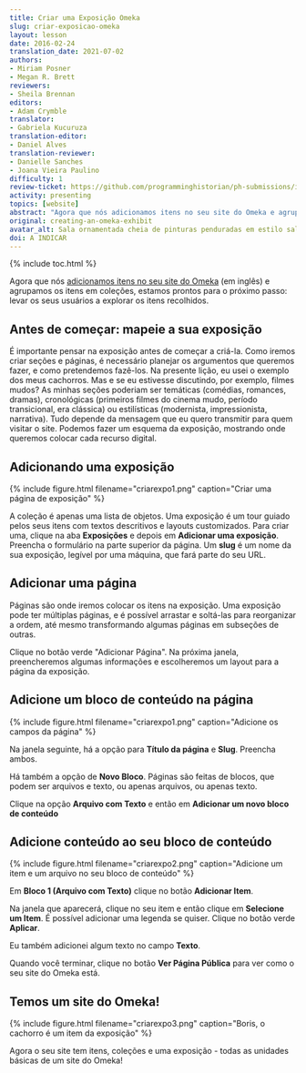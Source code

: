 ```yaml
---
title: Criar uma Exposição Omeka
slug: criar-exposicao-omeka
layout: lesson
date: 2016-02-24
translation_date: 2021-07-02
authors:
- Miriam Posner
- Megan R. Brett
reviewers:
- Sheila Brennan
editors:
- Adam Crymble
translator:
- Gabriela Kucuruza 
translation-editor:
- Daniel Alves
translation-reviewer:
- Danielle Sanches
- Joana Vieira Paulino
difficulty: 1
review-ticket: https://github.com/programminghistorian/ph-submissions/issues/378
activity: presenting
topics: [website]
abstract: "Agora que nós adicionamos itens no seu site do Omeka e agrupamos os itens em coleções, estamos prontos para o próximo passo: levar os seus usuários a explorar os itens recolhidos."
original: creating-an-omeka-exhibit
avatar_alt: Sala ornamentada cheia de pinturas penduradas em estilo salão
doi: A INDICAR
---
```


{% include toc.html %}




Agora que nós [adicionamos itens no seu site do Omeka](/en/lessons/up-and-running-with-omeka) (em inglês) e agrupamos os itens em coleções, estamos prontos para o próximo passo: levar os seus usuários a explorar os itens recolhidos. 

## Antes de começar: mapeie a sua exposição 

É importante pensar na exposição antes de começar a criá-la. Como iremos criar seções e páginas, é necessário planejar os argumentos que queremos fazer, e como pretendemos fazê-los. Na presente lição, eu usei o exemplo dos meus cachorros. Mas e se eu estivesse discutindo, por exemplo, filmes mudos? As minhas seções poderiam ser temáticas (comédias, romances, dramas), cronológicas (primeiros filmes do cinema mudo, período transicional, era clássica) ou estilísticas (modernista, impressionista, narrativa). Tudo depende da mensagem que eu quero transmitir para quem visitar o site. Podemos fazer um esquema da exposição, mostrando onde queremos colocar cada recurso digital. 

## Adicionando uma exposição 

{% include figure.html filename="criarexpo1.png" caption="Criar uma página de exposição" %}

A coleção é apenas uma lista de objetos. Uma exposição é um tour guiado pelos seus itens com textos descritivos e layouts customizados. Para criar uma, clique na aba **Exposições** e depois em **Adicionar uma exposição**. Preencha o formulário na parte superior da página. Um **slug** é um nome da sua exposição, legível por uma máquina, que fará parte do seu URL.

## Adicionar uma página

Páginas são onde iremos colocar os itens na exposição. Uma exposição pode ter múltiplas páginas, e é possível arrastar e soltá-las para reorganizar a ordem, até mesmo transformando algumas páginas em subseções de outras.

Clique no botão verde "Adicionar Página". Na próxima janela, preencheremos algumas informações e escolheremos um layout para a página da exposição. 

## Adicione um bloco de conteúdo na página 

{% include figure.html filename="criarexpo1.png" caption="Adicione os campos da página" %}

Na janela seguinte, há a opção para  **Título da página** e **Slug**. Preencha ambos. 

Há também a opção de **Novo Bloco**. Páginas são feitas de blocos, que podem ser arquivos e texto, ou apenas arquivos, ou apenas texto. 

Clique na opção **Arquivo com Texto** e então em **Adicionar um novo bloco de conteúdo**

## Adicione conteúdo ao seu bloco de conteúdo 

{% include figure.html filename="criarexpo2.png" caption="Adicione um item e um arquivo no seu bloco de conteúdo" %}

Em **Bloco 1 (Arquivo com Texto)** clique no botão **Adicionar Item**.

Na janela que aparecerá, clique no seu item e então clique em **Selecione um Item**. É possível adicionar uma legenda se quiser. Clique no botão verde **Aplicar**.

Eu também adicionei algum texto no campo **Texto**.

Quando você terminar, clique no botão **Ver Página Pública** para ver como o seu site do Omeka está.

## Temos um site do Omeka! 

{% include figure.html filename="criarexpo3.png" caption="Boris, o cachorro é um item da exposição" %}

Agora o seu site tem itens, coleções e uma exposição - todas as unidades básicas de um site do Omeka! 





